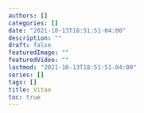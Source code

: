 ```yaml
---
authors: []
categories: []
date: "2021-10-13T18:51:51-04:00"
description: ""
draft: false
featuredImage: ""
featuredVideo: ""
lastmod: "2021-10-13T18:51:51-04:00"
series: []
tags: []
title: Vitae
toc: true
---
```


